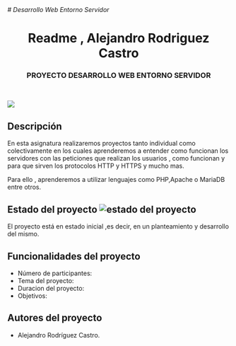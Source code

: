 <html>
<em> # Desarrollo Web Entorno Servidor </em>
<h1 align="center"> Readme , Alejandro Rodriguez Castro </h1>
<h3 align="center"> PROYECTO DESARROLLO WEB ENTORNO SERVIDOR </h3><br/>

![](https://github.com/AlejandroRC-Github/DWES/assets/145007287/71e6973b-231d-409e-b468-1ceb0348bc64)

## Descripción 

En esta asignatura realizaremos proyectos tanto individual como colectivamente en los cuales aprenderemos a entender como funcionan los servidores con las peticiones que realizan los usuarios , como funcionan y para que sirven los protocolos HTTP y HTTPS y mucho mas. <br/>

Para ello , aprenderemos a utilizar lenguajes como PHP,Apache o MariaDB entre otros. <br/>

## Estado del proyecto ![estado del proyecto](https://img.shields.io/badge/Estado-Desarrollo-green)

El proyecto está en estado inicial ,es decir, en un planteamiento y desarrollo del mismo. <br/>


## Funcionalidades del proyecto

- Número de participantes: <br/>
- Tema del proyecto: <br/>
- Duracion del proyecto: <br/>
- Objetivos: <br/>

## Autores del proyecto

- Alejandro Rodríguez Castro.

</html>

